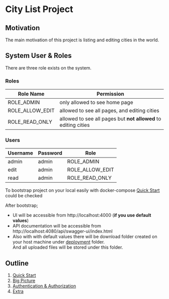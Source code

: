 # City List Project

## Motivation
The main motivation of this project is listing and editing cities in the world.

## System User & Roles
There are three role exists on the system.

### Roles
| Role Name       	| Permission                                                     	|
|-----------------	|----------------------------------------------------------------	|
| ROLE_ADMIN      	| only allowed to see home page                                  	|
| ROLE_ALLOW_EDIT 	| allowed to see all pages, and editing cities                   	|
| ROLE_READ_ONLY  	| allowed to see all pages but **not allowed** to editing cities 	|

### Users
| Username 	| Password 	| Role            	|
|----------	|----------	|-----------------	|
| admin    	| admin    	| ROLE_ADMIN      	|
| edit     	| admin    	| ROLE_ALLOW_EDIT 	|
| read     	| admin    	| ROLE_READ_ONLY  	|

To bootstrap project on your local easily with docker-compose [Quick Start](./quick-start.md) could be checked 

After bootstrap;
* UI will be accessible from http://localhost:4000 (**if you use default values**)
* API documentation will be accessible from http://localhost:4080/api/swagger-ui/index.html
* Also with with default values there will be download folder created on your host machine under [deployment](./deployment) folder. \
  And all uploaded files will be stored under this folder.

## Outline
1. [Quick Start](./quick-start.md)
2. [Big Picture](./big-picture.md)
3. [Authentication & Authorization](./auth.md)
4. [Extra](./extra.md)
